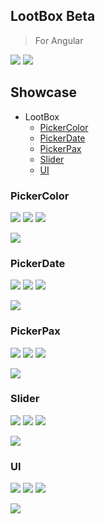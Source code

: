 ## LootBox Beta

> For Angular

[![](https://img.shields.io/badge/Main-Libraries-white?style=for-the-badge)](../projects.md)
[![](https://img.shields.io/badge/Demo-blue?style=for-the-badge)](https://krsln.github.io/Showcase/Beta)

## Showcase

- LootBox
  - [PickerColor](#pickercolor)
  - [PickerDate](#pickerdate)
  - [PickerPax](#pickerpax)
  - [Slider](#slider)
  - [UI](#ui)

### PickerColor

[![](https://img.shields.io/badge/Demo-blue?style=for-the-badge)](https://krsln.github.io/Showcase/Beta/PickerColor)
[![](https://img.shields.io/badge/readme-white?style=for-the-badge)](Libs/PickerColor/readme.md)
[![](https://img.shields.io/badge/usage-orange?style=for-the-badge)](Libs/PickerColor/usage.md)

*[![](https://img.shields.io/badge/Top_⬆-blue?style=for-the-badge)](#lootbox-beta)*

### PickerDate

[![](https://img.shields.io/badge/Demo-blue?style=for-the-badge)](https://krsln.github.io/Showcase/Beta/PickerDate)
[![](https://img.shields.io/badge/readme-white?style=for-the-badge)](Libs/PickerDate/readme.md)
[![](https://img.shields.io/badge/usage-orange?style=for-the-badge)](Libs/PickerDate/usage.md)

*[![](https://img.shields.io/badge/Top_⬆-blue?style=for-the-badge)](#lootbox-beta)*

### PickerPax

[![](https://img.shields.io/badge/Demo-blue?style=for-the-badge)](https://krsln.github.io/Showcase/Beta/PickerPax)
[![](https://img.shields.io/badge/readme-white?style=for-the-badge)](Libs/PickerPax/readme.md)
[![](https://img.shields.io/badge/usage-orange?style=for-the-badge)](Libs/PickerPax/usage.md)

*[![](https://img.shields.io/badge/Top_⬆-blue?style=for-the-badge)](#lootbox-beta)*

### Slider

[![](https://img.shields.io/badge/Demo-blue?style=for-the-badge)](https://krsln.github.io/Showcase/Beta/Slider)
[![](https://img.shields.io/badge/readme-white?style=for-the-badge)](Libs/Slider/readme.md)
[![](https://img.shields.io/badge/usage-orange?style=for-the-badge)](Libs/Slider/usage.md)

*[![](https://img.shields.io/badge/Top_⬆-blue?style=for-the-badge)](#lootbox-beta)*

### UI

[![](https://img.shields.io/badge/Demo-blue?style=for-the-badge)](https://krsln.github.io/Showcase/Beta/UI)
[![](https://img.shields.io/badge/readme-white?style=for-the-badge)](Libs/UI/readme.md)
[![](https://img.shields.io/badge/usage-orange?style=for-the-badge)](Libs/UI/usage.md)

*[![](https://img.shields.io/badge/Top_⬆-blue?style=for-the-badge)](#lootbox-beta)*

 
